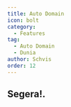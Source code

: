 ```yaml
---
title: Auto Domain
icon: bolt
category:
  - Features
tag:
  - Auto Domain
  - Dunia
author: Schvis
order: 12
---
```


## Segera!.